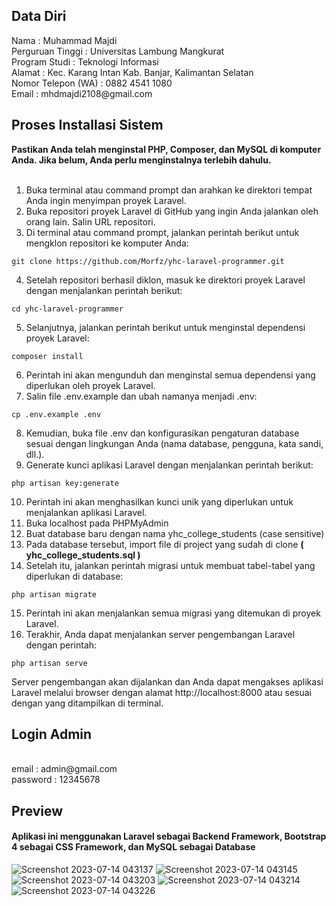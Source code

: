 <h2>Data Diri</h2>
Nama : Muhammad Majdi <br>
Perguruan Tinggi : Universitas Lambung Mangkurat <br>
Program Studi : Teknologi Informasi<br>
Alamat : Kec. Karang Intan Kab. Banjar, Kalimantan Selatan <br>
Nomor Telepon (WA) : 0882 4541 1080 <br>
Email : mhdmajdi2108@gmail.com

<h2>Proses Installasi Sistem</h2>
<b>Pastikan Anda telah menginstal PHP, Composer, dan MySQL di komputer Anda. Jika belum, Anda perlu menginstalnya terlebih dahulu.</b> <br>
<br>

1. Buka terminal atau command prompt dan arahkan ke direktori tempat Anda ingin menyimpan proyek Laravel.
2. Buka repositori proyek Laravel di GitHub yang ingin Anda jalankan oleh orang lain. Salin URL repositori.
3. Di terminal atau command prompt, jalankan perintah berikut untuk mengklon repositori ke komputer Anda:

<pre><code class="language-bash">git clone https://github.com/Morfz/yhc-laravel-programmer.git</code></pre>

4. Setelah repositori berhasil diklon, masuk ke direktori proyek Laravel dengan menjalankan perintah berikut:

<pre><code class="language-bash">cd yhc-laravel-programmer</code></pre>

5. Selanjutnya, jalankan perintah berikut untuk menginstal dependensi proyek Laravel:

<pre><code class="language-bash">composer install</code></pre>

6. Perintah ini akan mengunduh dan menginstal semua dependensi yang diperlukan oleh proyek Laravel.
7. Salin file .env.example dan ubah namanya menjadi .env:

<pre><code class="language-bash">cp .env.example .env</code></pre>

8. Kemudian, buka file .env dan konfigurasikan pengaturan database sesuai dengan lingkungan Anda (nama database, pengguna, kata sandi, dll.).
9. Generate kunci aplikasi Laravel dengan menjalankan perintah berikut:

<pre><code class="language-bash">php artisan key:generate</code></pre>

10. Perintah ini akan menghasilkan kunci unik yang diperlukan untuk menjalankan aplikasi Laravel.
11. Buka localhost pada PHPMyAdmin
12. Buat database baru dengan nama yhc_college_students (case sensitive)
13. Pada database tersebut, import file di project yang sudah di clone <b>( yhc_college_students.sql )</b>
14. Setelah itu, jalankan perintah migrasi untuk membuat tabel-tabel yang diperlukan di database:

<pre><code class="language-bash">php artisan migrate</code></pre>

15. Perintah ini akan menjalankan semua migrasi yang ditemukan di proyek Laravel.
16. Terakhir, Anda dapat menjalankan server pengembangan Laravel dengan perintah:

<pre><code class="language-bash">php artisan serve</code></pre>

Server pengembangan akan dijalankan dan Anda dapat mengakses aplikasi Laravel melalui browser dengan alamat http://localhost:8000 atau sesuai dengan yang ditampilkan di terminal.

<h2> Login Admin </h2>
<br>email : admin@gmail.com
<br>password : 12345678

<h2> Preview </h2>

<h4>
  Aplikasi ini menggunakan Laravel sebagai Backend Framework, Bootstrap 4 sebagai CSS Framework, dan MySQL sebagai Database<br>
</h4>

![Screenshot 2023-07-14 043137](https://github.com/Morfz/yhc-laravel-programmer/assets/100391684/154e1d1d-85dc-4442-8614-d536c19ad267)
![Screenshot 2023-07-14 043145](https://github.com/Morfz/yhc-laravel-programmer/assets/100391684/ea14e0d1-5557-4469-a36e-ea0a636e436b)
![Screenshot 2023-07-14 043203](https://github.com/Morfz/yhc-laravel-programmer/assets/100391684/1f83b935-c28e-4e94-895c-680eab4f84ad)
![Screenshot 2023-07-14 043214](https://github.com/Morfz/yhc-laravel-programmer/assets/100391684/237b558e-ba5e-4c08-bfa4-9f580d90778d)
![Screenshot 2023-07-14 043226](https://github.com/Morfz/yhc-laravel-programmer/assets/100391684/d7baf5ae-fcef-47cc-8844-a349cce658fa)
